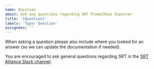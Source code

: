 ```yaml
---
name: Question
about: Ask any questions regarding SRT Prometheus Exporter
title: '[Question]'
labels: 'Type: Question'
assignees: ''
---
```


When asking a question please also include where you looked for an answer (so we can update the documentation if needed).

You are encouraged to ask general questions regarding SRT in the [SRT Alliance Slack channel](https://slackin-srtalliance.azurewebsites.net/).
